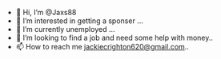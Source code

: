- 👋 Hi, I’m @Jaxs88
- 👀 I’m interested in getting a sponser ...
- 🌱 I’m currently unemployed ...
- 💞️ I’m looking to find a job and need some help with money..
- 📫 How to reach me jackiecrighton620@gmail.com..

<!---
Jaxs88/Jaxs88 is a ✨ special ✨ repository because its `README.md` (this file) appears on your GitHub profile.
You can click the Preview link to take a look at your changes.
--->
